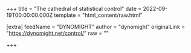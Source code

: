 
+++
title = "The cathedral of statistical control"
date = 2022-09-19T00:00:00.000Z
template = "html_content/raw.html"

[extra]
feedName = "DYNOMIGHT"
author = "dynomight"
originalLink = "https://dynomight.net/control/"
raw = ""

+++

